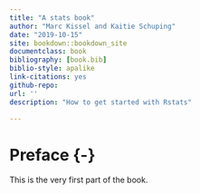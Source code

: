 ```yaml
--- 
title: "A stats book"
author: "Marc Kissel and Kaitie Schuping"
date: "2019-10-15"
site: bookdown::bookdown_site
documentclass: book
bibliography: [book.bib]
biblio-style: apalike
link-citations: yes
github-repo: 
url: ''
description: "How to get started with Rstats"

---
```


# Preface {-}

This is the very first part of the book.
